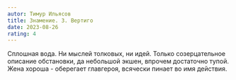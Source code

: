 ```yaml
---
autor: Тимур Ильясов
title: Знамение. 3. Вертиго
date: 2023-08-26
rating: 4
---
```

Сплошная вода. Ни мыслей толковых, ни идей. Только созерцательное описание обстановки, да небольшой экшен, впрочем достаточно тупой. Жена хороша - оберегает главгероя, всячески пинает во имя действия.